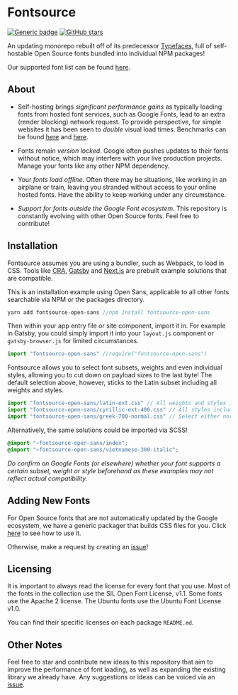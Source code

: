 # Fontsource

[![Generic badge](https://img.shields.io/badge/fontsource-passing-brightgreen)](https://github.com/DecliningLotus/fontsource) [![GitHub stars](https://img.shields.io/github/stars/DecliningLotus/fontsource.svg?style=social&label=Star&maxAge=2592000)](https://GitHub.com/DecliningLotus/fontsource/stargazers/)

An updating monorepo rebuilt off of its predecessor [Typefaces](https://github.com/KyleAMathews/typefaces), full of self-hostable Open Source fonts bundled into individual NPM packages!

Our supported font list can be found [here](https://github.com/DecliningLotus/fontsource/blob/master/FONTLIST.md).

## About

- Self-hosting brings _significant performance gains_ as typically loading fonts from hosted font services, such as Google Fonts, lead to an extra (render blocking) network request. To provide perspective, for simple websites it has been seen to _double_ visual load times. Benchmarks can be found [here](https://github.com/HTTPArchive/almanac.httparchive.org/pull/607) and [here](https://github.com/reactiflux/reactiflux.com/pull/21).

- Fonts remain _version locked_. Google often pushes updates to their fonts without notice, which may interfere with your live production projects. Manage your fonts like any other NPM dependency.

- Your _fonts load offline_. Often there may be situations, like working in an airplane or train, leaving you stranded without access to your online hosted fonts. Have the ability to keep working under any circumstance.

- _Support for fonts outside the Google Font ecosystem_. This repository is constantly evolving with other Open Source fonts. Feel free to contribute!

## Installation

Fontsource assumes you are using a bundler, such as Webpack, to load in CSS. Tools like [CRA](https://create-react-app.dev/), [Gatsby](https://www.gatsbyjs.org/) and [Next.js](https://nextjs.org/) are prebuilt example solutions that are compatible.

This is an installation example using Open Sans, applicable to all other fonts searchable via NPM or the packages directory.

```javascript
yarn add fontsource-open-sans //npm install fontsource-open-sans
```

Then within your app entry file or site component, import it in. For example in Gatsby, you could simply import it into your `layout.js` component or `gatsby-browser.js` for limited circumstances.

```javascript
import "fontsource-open-sans" //require("fontsource-open-sans")
```

Fontsource allows you to select font subsets, weights and even individual styles, allowing you to cut down on payload sizes to the last byte! The default selection above, however, sticks to the Latin subset including all weights and styles.

```javascript
import "fontsource-open-sans/latin-ext.css" // All weights and styles included.
import "fontsource-open-sans/cyrillic-ext-400.css" // All styles included.
import "fontsource-open-sans/greek-700-normal.css" // Select either normal or italic.
```

Alternatively, the same solutions could be imported via SCSS!

```scss
@import "~fontsource-open-sans/index";
@import "~fontsource-open-sans/vietnamese-300-italic";
```

_Do confirm on Google Fonts (or elsewhere) whether your font supports a certain subset, weight or style beforehand as these examples may not reflect actual compatibility._

## Adding New Fonts

For Open Source fonts that are not automatically updated by the Google ecosystem, we have a generic packager that builds CSS files for you. Click [here](https://github.com/DecliningLotus/fontsource/blob/master/scripts/generic/generic-packager.md) to see how to use it.

Otherwise, make a request by creating an [issue](https://github.com/DecliningLotus/fontsource/issues)!

## Licensing

It is important to always read the license for every font that you use.
Most of the fonts in the collection use the SIL Open Font License, v1.1. Some fonts use the Apache 2 license. The Ubuntu fonts use the Ubuntu Font License v1.0.

You can find their specific licenses on each package `README.md`.

## Other Notes

Feel free to star and contribute new ideas to this repository that aim to improve the performance of font loading, as well as expanding the existing library we already have. Any suggestions or ideas can be voiced via an [issue](https://github.com/DecliningLotus/fontsource/issues).
